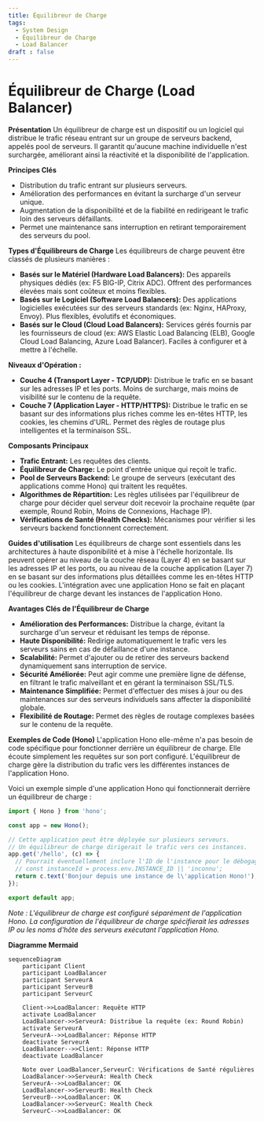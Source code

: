 ```yaml
---
title: Équilibreur de Charge
tags:
  - System Design
  - Équilibreur de Charge
  - Load Balancer
draft : false
---
```


# Équilibreur de Charge (Load Balancer)

**Présentation**
Un équilibreur de charge est un dispositif ou un logiciel qui distribue le trafic réseau entrant sur un groupe de serveurs backend, appelés pool de serveurs. Il garantit qu'aucune machine individuelle n'est surchargée, améliorant ainsi la réactivité et la disponibilité de l'application.

**Principes Clés**
- Distribution du trafic entrant sur plusieurs serveurs.
- Amélioration des performances en évitant la surcharge d'un serveur unique.
- Augmentation de la disponibilité et de la fiabilité en redirigeant le trafic loin des serveurs défaillants.
- Permet une maintenance sans interruption en retirant temporairement des serveurs du pool.

**Types d'Équilibreurs de Charge**
Les équilibreurs de charge peuvent être classés de plusieurs manières :
- **Basés sur le Matériel (Hardware Load Balancers):** Des appareils physiques dédiés (ex: F5 BIG-IP, Citrix ADC). Offrent des performances élevées mais sont coûteux et moins flexibles.
- **Basés sur le Logiciel (Software Load Balancers):** Des applications logicielles exécutées sur des serveurs standards (ex: Nginx, HAProxy, Envoy). Plus flexibles, évolutifs et économiques.
- **Basés sur le Cloud (Cloud Load Balancers):** Services gérés fournis par les fournisseurs de cloud (ex: AWS Elastic Load Balancing (ELB), Google Cloud Load Balancing, Azure Load Balancer). Faciles à configurer et à mettre à l'échelle.

**Niveaux d'Opération :**
- **Couche 4 (Transport Layer - TCP/UDP):** Distribue le trafic en se basant sur les adresses IP et les ports. Moins de surcharge, mais moins de visibilité sur le contenu de la requête.
- **Couche 7 (Application Layer - HTTP/HTTPS):** Distribue le trafic en se basant sur des informations plus riches comme les en-têtes HTTP, les cookies, les chemins d'URL. Permet des règles de routage plus intelligentes et la terminaison SSL.

**Composants Principaux**
- **Trafic Entrant:** Les requêtes des clients.
- **Équilibreur de Charge:** Le point d'entrée unique qui reçoit le trafic.
- **Pool de Serveurs Backend:** Le groupe de serveurs (exécutant des applications comme Hono) qui traitent les requêtes.
- **Algorithmes de Répartition:** Les règles utilisées par l'équilibreur de charge pour décider quel serveur doit recevoir la prochaine requête (par exemple, Round Robin, Moins de Connexions, Hachage IP).
- **Vérifications de Santé (Health Checks):** Mécanismes pour vérifier si les serveurs backend fonctionnent correctement.

**Guides d'utilisation**
Les équilibreurs de charge sont essentiels dans les architectures à haute disponibilité et à mise à l'échelle horizontale. Ils peuvent opérer au niveau de la couche réseau (Layer 4) en se basant sur les adresses IP et les ports, ou au niveau de la couche application (Layer 7) en se basant sur des informations plus détaillées comme les en-têtes HTTP ou les cookies. L'intégration avec une application Hono se fait en plaçant l'équilibreur de charge devant les instances de l'application Hono.

**Avantages Clés de l'Équilibreur de Charge**
- **Amélioration des Performances:** Distribue la charge, évitant la surcharge d'un serveur et réduisant les temps de réponse.
- **Haute Disponibilité:** Redirige automatiquement le trafic vers les serveurs sains en cas de défaillance d'une instance.
- **Scalabilité:** Permet d'ajouter ou de retirer des serveurs backend dynamiquement sans interruption de service.
- **Sécurité Améliorée:** Peut agir comme une première ligne de défense, en filtrant le trafic malveillant et en gérant la terminaison SSL/TLS.
- **Maintenance Simplifiée:** Permet d'effectuer des mises à jour ou des maintenances sur des serveurs individuels sans affecter la disponibilité globale.
- **Flexibilité de Routage:** Permet des règles de routage complexes basées sur le contenu de la requête.

**Exemples de Code (Hono)**
L'application Hono elle-même n'a pas besoin de code spécifique pour fonctionner derrière un équilibreur de charge. Elle écoute simplement les requêtes sur son port configuré. L'équilibreur de charge gère la distribution du trafic vers les différentes instances de l'application Hono.

Voici un exemple simple d'une application Hono qui fonctionnerait derrière un équilibreur de charge :

```typescript
import { Hono } from 'hono';

const app = new Hono();

// Cette application peut être déployée sur plusieurs serveurs.
// Un équilibreur de charge dirigerait le trafic vers ces instances.
app.get('/hello', (c) => {
  // Pourrait éventuellement inclure l'ID de l'instance pour le débogage
  // const instanceId = process.env.INSTANCE_ID || 'inconnu';
  return c.text('Bonjour depuis une instance de l\'application Hono!');
});

export default app;
```
*Note : L'équilibreur de charge est configuré séparément de l'application Hono. La configuration de l'équilibreur de charge spécifierait les adresses IP ou les noms d'hôte des serveurs exécutant l'application Hono.*

**Diagramme Mermaid**
```mermaid
sequenceDiagram
    participant Client
    participant LoadBalancer
    participant ServeurA
    participant ServeurB
    participant ServeurC

    Client->>LoadBalancer: Requête HTTP
    activate LoadBalancer
    LoadBalancer->>ServeurA: Distribue la requête (ex: Round Robin)
    activate ServeurA
    ServeurA-->>LoadBalancer: Réponse HTTP
    deactivate ServeurA
    LoadBalancer-->>Client: Réponse HTTP
    deactivate LoadBalancer

    Note over LoadBalancer,ServeurC: Vérifications de Santé régulières
    LoadBalancer->>ServeurA: Health Check
    ServeurA-->>LoadBalancer: OK
    LoadBalancer->>ServeurB: Health Check
    ServeurB-->>LoadBalancer: OK
    LoadBalancer->>ServeurC: Health Check
    ServeurC-->>LoadBalancer: OK